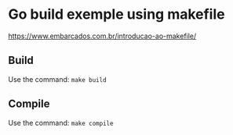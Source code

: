 # Go build exemple using makefile
https://www.embarcados.com.br/introducao-ao-makefile/

## Build 
Use the command: ```make build```

## Compile
Use the command: ```make compile```
